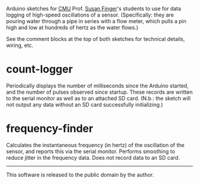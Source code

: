 Arduino sketches for [CMU](https://cmu.edu) Prof. [Susan Finger](https://www.cmu.edu/cee/people/faculty/finger.html)'s students to use for data logging of high-speed oscillations of a sensor. (Specifically: they are pouring water through a pipe in series with a flow meter, which pulls a pin high and low at hundreds of hertz as the water flows.)

See the comment blocks at the top of both sketches for technical details, wiring, etc.

# count-logger

Periodically displays the number of milliseconds since the Arduino started, and the number of pulses observed since startup. These records are written to the serial monitor as well as to an attached SD card. (N.b.: the sketch will not output any data without an SD card successfully initializing.)

# frequency-finder

Calculates the instantaneous frequency (in hertz) of the oscillation of the sensor, and reports this via the serial monitor. Performs smoothing to reduce jitter in the frequency data. Does not record data to an SD card.

---

This software is released to the public domain by the author.